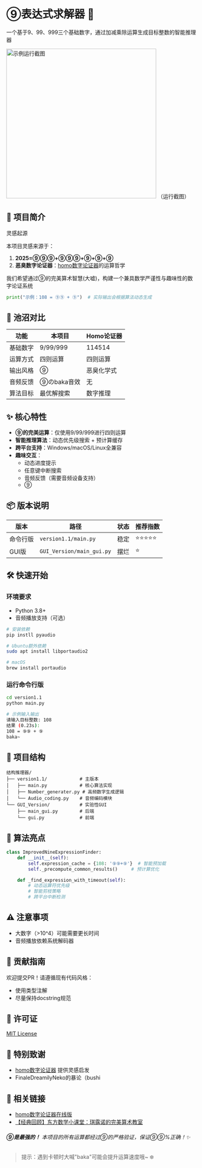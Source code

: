 # ⑨表达式求解器 🧊

一个基于9、99、999三个基础数字，通过加减乘除运算生成目标整数的智能推理器

<img src="file:///C:/Users/tom%20smith/Pictures/Screenshots/屏幕截图%202025-02-12%20004717.png" title="" alt="示例运行截图" width="395"> 
（运行截图）



## 📖 项目简介

灵感起源

本项目灵感来源于：

1. **2025=⑨⑨⑨+⑨⑨⑨+⑨+⑨+⑨**
2. **恶臭数字论证器**：[homo数字论证器](https://lab.magiconch.com/homo/)的运算哲学

我们希望通过⑨的完美算术智慧(大嘘)，构建一个兼具数学严谨性与趣味性的数字论证系统

```python
print("示例：108 = ⑨⑨ + ⑨")  # 实际输出会根据算法动态生成
```



## 🧩 池沼对比

| 功能   | 本项目      | Homo论证器 |
| ---- | -------- | ------- |
| 基础数字 | 9/99/999 | 114514  |
| 运算方式 | 四则运算     | 四则运算    |
| 输出风格 | ⑨        | 恶臭化学式   |
| 音频反馈 | ⑨のbaka音效 | 无       |
| 算法目标 | 最优解搜索    | 数字推理    |



## ✨ 核心特性

- **⑨的完美运算**：仅使用9/99/999进行四则运算
- **智能推理算法**：动态优先级搜索 + 预计算缓存
- **跨平台支持**：Windows/macOS/Linux全兼容
- **趣味交互**：
  - 动态进度提示
  - 任意键中断搜索
  - 音频反馈（需要音频设备支持）
  - ⑨



## 📦 版本说明

| 版本   | 路径                        | 状态  | 推荐指数  |
| ---- | ------------------------- | --- | ----- |
| 命令行版 | `version1.1/main.py`      | 稳定  | ⭐⭐⭐⭐⭐ |
| GUI版 | `GUI_Version/main_gui.py` | 摆烂  | ⭐     |



## 🛠️ 快速开始

### 环境要求

- Python 3.8+
- 音频播放支持（可选）

```bash
# 安装依赖
pip instll pyaudio

# Ubuntu额外依赖
sudo apt install libportaudio2

# macOS
brew install portaudio
```

### 运行命令行版

```bash
cd version1.1
python main.py

# 示例输入输出
请输入目标整数: 108
结果 (0.23s):
108 = ⑨⑨ + ⑨
baka~
```



## 📂 项目结构

```
结构推理器/
├── version1.1/            # 主版本
│   ├── main.py            # 核心算法实现
│   ├── Number_generater.py # 高频数字生成逻辑
│   └── Audio_coding.py    # 音频编码模块
└── GUI_Version/           # 实验性GUI
    ├── main_gui.py        # 后端
    └── gui.py             # 前端                  
```



## 🧠 算法亮点

```python
class ImprovedNineExpressionFinder:
    def __init__(self):
        self.expression_cache = {108: '⑨⑨+⑨'}  # 智能预加载
        self._precompute_common_results()     # 预计算优化

    def _find_expression_with_timeout(self):
        # 动态运算符优先级
        # 智能剪枝策略
        # 跨平台中断检测 
```



## ⚠️ 注意事项

- 大数字（>10^4）可能需要更长时间
- 音频播放依赖系统解码器



## 🤝 贡献指南

欢迎提交PR！请遵循现有代码风格：

- 使用类型注解
- 尽量保持docstring规范



## 📜 许可证

[MIT License](LICENSE) 



## 🌟 特别致谢

- [homo数字论证器](https://github.com/itorr/homo) 提供灵感启发
- FinaleDreamilyNeko的暴论（bushi



## **🔗 相关链接**

- [homo数字论证器在线版](https://lab.magiconch.com/homo/)
- [【经典回顾】东方数学小课堂：琪露诺的完美算术教室](https://www.bilibili.com/video/BV1rs41197Xn)



###### **⑨是最强的！** 本项目的所有运算都经过⑨的严格验证，保证⑨⑨%正确！✨



> 提示：遇到卡顿时大喊"baka"可能会提升运算速度哦~ ❄️
